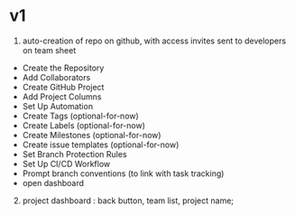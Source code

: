 # v1

1. auto-creation of repo on github, with access invites sent to developers on team sheet

- Create the Repository
- Add Collaborators
- Create GitHub Project
- Add Project Columns
- Set Up Automation
- Create Tags (optional-for-now)
- Create Labels (optional-for-now)
- Create Milestones (optional-for-now)
- Create issue templates (optional-for-now)
- Set Branch Protection Rules
- Set Up CI/CD Workflow
- Prompt branch conventions (to link with task tracking)
- open dashboard

2. project dashboard : back button, team list, project name;
